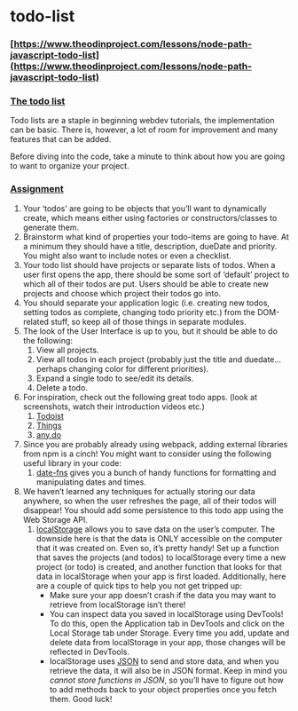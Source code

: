 # todo-list

### [https://www.theodinproject.com/lessons/node-path-javascript-todo-list](https://www.theodinproject.com/lessons/node-path-javascript-todo-list)

### [**The todo list**](https://www.theodinproject.com/lessons/node-path-javascript-todo-list#the-todo-list)

Todo lists are a staple in beginning webdev tutorials, the implementation can be basic. There is, however, a lot of room for improvement and many features that can be added.

Before diving into the code, take a minute to think about how you are going to want to organize your project.

### [**Assignment**](https://www.theodinproject.com/lessons/node-path-javascript-todo-list#assignment)

1. Your ‘todos’ are going to be objects that you’ll want to dynamically create, which means either using factories or constructors/classes to generate them.  
2. Brainstorm what kind of properties your todo-items are going to have. At a minimum they should have a title, description, dueDate and priority. You might also want to include notes or even a checklist.  
3. Your todo list should have projects or separate lists of todos. When a user first opens the app, there should be some sort of ‘default’ project to which all of their todos are put. Users should be able to create new projects and choose which project their todos go into.  
4. You should separate your application logic (i.e. creating new todos, setting todos as complete, changing todo priority etc.) from the DOM-related stuff, so keep all of those things in separate modules.  
5. The look of the User Interface is up to you, but it should be able to do the following:  
   1. View all projects.  
   2. View all todos in each project (probably just the title and duedate… perhaps changing color for different priorities).  
   3. Expand a single todo to see/edit its details.  
   4. Delete a todo.  
6. For inspiration, check out the following great todo apps. (look at screenshots, watch their introduction videos etc.)  
   1. [Todoist](https://en.todoist.com/)  
   2. [Things](https://culturedcode.com/things/)  
   3. [any.do](https://www.any.do/)  
7. Since you are probably already using webpack, adding external libraries from npm is a cinch\! You might want to consider using the following useful library in your code:  
   1. [date-fns](https://github.com/date-fns/date-fns) gives you a bunch of handy functions for formatting and manipulating dates and times.  
8. We haven’t learned any techniques for actually storing our data anywhere, so when the user refreshes the page, all of their todos will disappear\! You should add some persistence to this todo app using the Web Storage API.  
   1. [localStorage](https://developer.mozilla.org/en-US/docs/Web/API/Web_Storage_API/Using_the_Web_Storage_API) allows you to save data on the user’s computer. The downside here is that the data is ONLY accessible on the computer that it was created on. Even so, it’s pretty handy\! Set up a function that saves the projects (and todos) to localStorage every time a new project (or todo) is created, and another function that looks for that data in localStorage when your app is first loaded. Additionally, here are a couple of quick tips to help you not get tripped up:  
      * Make sure your app doesn’t crash if the data you may want to retrieve from localStorage isn’t there\!  
      * You can inspect data you saved in localStorage using DevTools\! To do this, open the Application tab in DevTools and click on the Local Storage tab under Storage. Every time you add, update and delete data from localStorage in your app, those changes will be reflected in DevTools.  
      * localStorage uses [JSON](https://developer.mozilla.org/en-US/docs/Web/JavaScript/Reference/Global_Objects/JSON) to send and store data, and when you retrieve the data, it will also be in JSON format. Keep in mind you *cannot store functions in JSON*, so you’ll have to figure out how to add methods back to your object properties once you fetch them. Good luck\!

